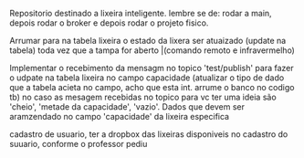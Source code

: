 Repositorio destinado a lixeira inteligente.
lembre se de: 
rodar a main, depois rodar o broker e depois rodar o projeto fisico. 

Arrumar para na tabela lixeira o estado da lixera ser atuaizado (update na tabela) toda vez que a tampa for aberto |(comando remoto e infravermelho) 

Implementar o recebimento da mensagm no topico 'test/publish' para fazer o udpate na tabela lixeira no campo capacidade (atualizar o tipo de dado que a tabela acieta no campo, acho que esta int. arrume o banco no codigo tb) no caso as mesagem recebidas no topico para vc ter uma ideia são 'cheio', 'metade da capacidade', 'vazio'. Dados que devem ser aramzendado no campo 'capacidade' da lixeira especifica

cadastro de usuario, ter a dropbox das lixeiras disponiveis no cadastro do suuario, conforme o professor pediu
